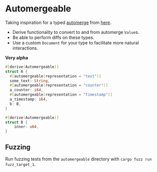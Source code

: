# Automergeable

Taking inspiration for a typed [automerge](https://github.com/automerge/automerge) from [here](https://github.com/automerge/automerge-rs/issues/22).

- Derive functionality to convert to and from automerge `Value`s.
- Be able to perform diffs on these types.
- Use a custom `Document` for your type to facilitate more natural interactions.

**Very alpha**

```rust
#[derive(Automergeable)]
struct A {
  #[automergeable(representation = "text")]
  some_text: String,
  #[automergeable(representation = "counter")]
  a_counter: i64,
  #[automergeable(representation = "timestamp")]
  a_timestamp: i64,
  b: B,
}

#[derive(Automergeable)]
struct B {
    inner: u64,
}
```

## Fuzzing

Run fuzzing tests from the `automergeable` directory with `cargo fuzz run fuzz_target_1`.
